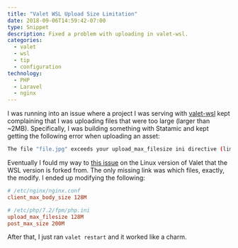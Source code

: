 ```yaml
---
title: "Valet WSL Upload Size Limitation"
date: 2018-09-06T14:59:42-07:00
type: Snippet
description: Fixed a problem with uploading in valet-wsl.
categories: 
  - valet
  - wsl
  - tip
  - configuration
technology:
  - PHP
  - Laravel
  - nginx
---
```


I was running into an issue where a project I was serving with [valet-wsl](https://github.com/valeryan/valet-wsl) kept complaining that I was uploading files that were too large (larger than ~2MB). Specifically, I was building something with Statamic and kept getting the following error when uploading an asset:

```bash
The file "file.jpg" exceeds your upload_max_filesize ini directive (limit is 2048 KiB).
```

Eventually I fould my way to [this issue](https://github.com/cpriego/valet-linux/issues/172) on the Linux version of Valet that the WSL version is forked from. The only missing link was which files, exactly, the modify. I ended up modifying the following:

```conf
# /etc/nginx/nginx.conf
client_max_body_size 128M
```

```conf
# /etc/php/7.2/fpm/php.ini
upload_max_filesize 128M
post_max_size 200M
```

After that, I just ran `valet restart` and it worked like a charm.
